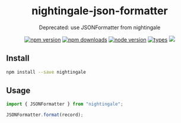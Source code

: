 <h1 align="center">
  nightingale-json-formatter
</h1>

<p align="center">
  Deprecated: use JSONFormatter from nightingale
</p>

<p align="center">
  <a href="https://npmjs.org/package/nightingale-json-formatter"><img src="https://img.shields.io/npm/v/nightingale-json-formatter.svg?style=flat-square" alt="npm version"></a>
  <a href="https://npmjs.org/package/nightingale-json-formatter"><img src="https://img.shields.io/npm/dw/nightingale-json-formatter.svg?style=flat-square" alt="npm downloads"></a>
  <a href="https://npmjs.org/package/nightingale-json-formatter"><img src="https://img.shields.io/node/v/nightingale-json-formatter.svg?style=flat-square" alt="node version"></a>
  <a href="https://npmjs.org/package/nightingale-json-formatter"><img src="https://img.shields.io/npm/types/nightingale-json-formatter.svg?style=flat-square" alt="types"></a>
  <a href="https://codecov.io/gh/christophehurpeau/nightingale"><img src="https://img.shields.io/codecov/c/github/christophehurpeau/nightingale/master.svg?style=flat-square"></a>
</p>

## Install

```sh
npm install --save nightingale
```

## Usage

```js
import { JSONFormatter } from "nightingale";

JSONFormatter.format(record);
```
